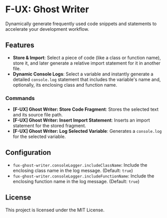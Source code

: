 # F-UX: Ghost Writer

Dynamically generate frequently used code snippets and statements to accelerate your development workflow.

## Features

- **Store & Import**: Select a piece of code (like a class or function name), store it, and later generate a relative import statement for it in another file.
- **Dynamic Console Logs**: Select a variable and instantly generate a detailed `console.log` statement that includes the variable's name and, optionally, its enclosing class and function name.

### Commands

- **[F-UX] Ghost Writer: Store Code Fragment**: Stores the selected text and its source file path.
- **[F-UX] Ghost Writer: Insert Import Statement**: Inserts an import statement for the stored fragment.
- **[F-UX] Ghost Writer: Log Selected Variable**: Generates a `console.log` for the selected variable.

## Configuration

- `fux-ghost-writer.consoleLogger.includeClassName`: Include the enclosing class name in the log message. (Default: `true`)
- `fux-ghost-writer.consoleLogger.includeFunctionName`: Include the enclosing function name in the log message. (Default: `true`)

## License

This project is licensed under the MIT License.

